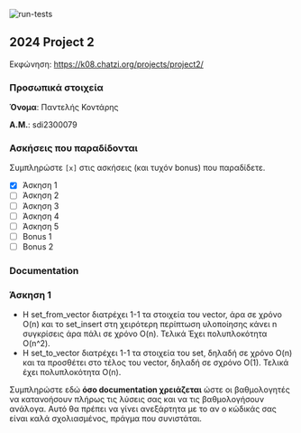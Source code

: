 ![run-tests](../../workflows/run-tests/badge.svg)

## 2024 Project 2

Εκφώνηση: https://k08.chatzi.org/projects/project2/


### Προσωπικά στοιχεία

__Όνομα__: Παντελής Κοντάρης

__Α.Μ.__: sdi2300079

### Ασκήσεις που παραδίδονται

Συμπληρώστε `[x]` στις ασκήσεις (και τυχόν bonus) που παραδίδετε.

- [x] Άσκηση 1
- [ ] Άσκηση 2
- [ ] Άσκηση 3
- [ ] Άσκηση 4
- [ ] Άσκηση 5
- [ ] Bonus 1
- [ ] Bonus 2

### Documentation

### Άσκηση 1

- Η set_from_vector διατρέχει 1-1 τα στοιχεία του vector, άρα σε χρόνο O(n) και το set_insert στη χειρότερη περίπτωση υλοποίησης κάνει n συγκρίσεις άρα πάλι σε χρόνο O(n). Τελικά Έχει πολυπλοκότητα O(n^2).
- H set_to_vector διατρέχει 1-1 τα στοιχεία του set, δηλαδή σε χρόνο O(n) και τα προσθέτει στο τέλος του vector, δηλαδή σε σχρόνο O(1). Τελικά έχει πολυπλοκότητα O(n).

Συμπληρώστε εδώ __όσο documentation χρειάζεται__ ώστε οι βαθμολογητές να
κατανοήσουν πλήρως τις λύσεις σας και να τις βαθμολογήσουν ανάλογα. Αυτό θα
πρέπει να γίνει ανεξάρτητα με το αν ο κώδικάς σας είναι καλά σχολιασμένος,
πράγμα που συνιστάται.
